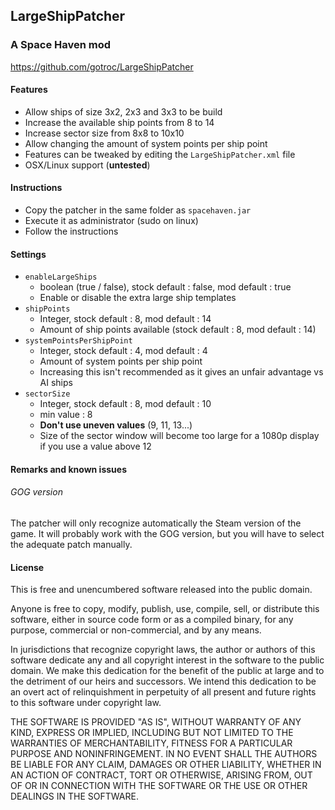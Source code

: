 ## LargeShipPatcher

### A Space Haven mod

https://github.com/gotroc/LargeShipPatcher

#### Features

- Allow ships of size 3x2, 2x3 and 3x3 to be build
- Increase the available ship points from 8 to 14
- Increase sector size from 8x8 to 10x10
- Allow changing the amount of system points per ship point
- Features can be tweaked by editing the `LargeShipPatcher.xml` file
- OSX/Linux support (**untested**)

#### Instructions
- Copy the patcher in the same folder as `spacehaven.jar`
- Execute it as administrator (sudo on linux)
- Follow the instructions

#### Settings

- `enableLargeShips`
  - boolean (true / false), stock default : false, mod default : true
  - Enable or disable the extra large ship templates
- `shipPoints`
  - Integer, stock default : 8, mod default : 14
  - Amount of ship points available (stock default : 8, mod default : 14)
- `systemPointsPerShipPoint`
  - Integer, stock default : 4, mod default : 4
  - Amount of system points per ship point
  - Increasing this isn't recommended as it gives an unfair advantage vs AI ships
- `sectorSize` 
  - Integer, stock default : 8, mod default : 10
  - min value : 8
  - **Don't use uneven values** (9, 11, 13...)
  - Size of the sector window will become too large for a 1080p display if you use a value above 12

#### Remarks and known issues

###### GOG version

The patcher will only recognize automatically the Steam version of the game. 
It will probably work with the GOG version, but you will have to select the adequate patch manually.

#### License
This is free and unencumbered software released into the public domain.

Anyone is free to copy, modify, publish, use, compile, sell, or
distribute this software, either in source code form or as a compiled
binary, for any purpose, commercial or non-commercial, and by any
means.

In jurisdictions that recognize copyright laws, the author or authors
of this software dedicate any and all copyright interest in the
software to the public domain. We make this dedication for the benefit
of the public at large and to the detriment of our heirs and
successors. We intend this dedication to be an overt act of
relinquishment in perpetuity of all present and future rights to this
software under copyright law.

THE SOFTWARE IS PROVIDED "AS IS", WITHOUT WARRANTY OF ANY KIND,
EXPRESS OR IMPLIED, INCLUDING BUT NOT LIMITED TO THE WARRANTIES OF
MERCHANTABILITY, FITNESS FOR A PARTICULAR PURPOSE AND NONINFRINGEMENT.
IN NO EVENT SHALL THE AUTHORS BE LIABLE FOR ANY CLAIM, DAMAGES OR
OTHER LIABILITY, WHETHER IN AN ACTION OF CONTRACT, TORT OR OTHERWISE,
ARISING FROM, OUT OF OR IN CONNECTION WITH THE SOFTWARE OR THE USE OR
OTHER DEALINGS IN THE SOFTWARE.